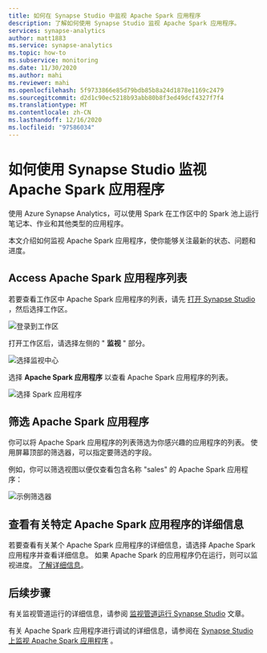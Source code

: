 ```yaml
---
title: 如何在 Synapse Studio 中监视 Apache Spark 应用程序
description: 了解如何使用 Synapse Studio 监视 Apache Spark 应用程序。
services: synapse-analytics
author: matt1883
ms.service: synapse-analytics
ms.topic: how-to
ms.subservice: monitoring
ms.date: 11/30/2020
ms.author: mahi
ms.reviewer: mahi
ms.openlocfilehash: 5f9733866e85d79bdb85b8a24d1878e1169c2479
ms.sourcegitcommit: d2d1c90ec5218b93abb80b8f3ed49dcf4327f7f4
ms.translationtype: MT
ms.contentlocale: zh-CN
ms.lasthandoff: 12/16/2020
ms.locfileid: "97586034"
---
```

# <a name="how-to-use-synapse-studio-to-monitor-your-apache-spark-applications"></a>如何使用 Synapse Studio 监视 Apache Spark 应用程序

使用 Azure Synapse Analytics，可以使用 Spark 在工作区中的 Spark 池上运行笔记本、作业和其他类型的应用程序。

本文介绍如何监视 Apache Spark 应用程序，使你能够关注最新的状态、问题和进度。

## <a name="access-apache-spark-applications-list"></a>Access Apache Spark 应用程序列表

若要查看工作区中 Apache Spark 应用程序的列表，请先 [打开 Synapse Studio](https://web.azuresynapse.net/) ，然后选择工作区。

![登录到工作区](./media/common/login-workspace.png)

打开工作区后，请选择左侧的 " **监视** " 部分。

![选择监视中心](./media/common/left-nav.png)

选择 **Apache Spark 应用程序** 以查看 Apache Spark 应用程序的列表。

 ![选择 Spark 应用程序](./media/how-to-monitor-spark-applications/monitor-hub-nav-spark-applications.png)

## <a name="filter-your-apache-spark-applications"></a>筛选 Apache Spark 应用程序

你可以将 Apache Spark 应用程序的列表筛选为你感兴趣的应用程序的列表。 使用屏幕顶部的筛选器，可以指定要筛选的字段。

例如，你可以筛选视图以便仅查看包含名称 "sales" 的 Apache Spark 应用程序：

![示例筛选器](./media/how-to-monitor-spark-applications/filter-example.png)

## <a name="view-details-about-a-specific-apache-spark-application"></a>查看有关特定 Apache Spark 应用程序的详细信息

若要查看有关某个 Apache Spark 应用程序的详细信息，请选择 Apache Spark 应用程序并查看详细信息。 如果 Apache Spark 的应用程序仍在运行，则可以监视进度。 [了解详细信息](apache-spark-applications.md)。

## <a name="next-steps"></a>后续步骤

有关监视管道运行的详细信息，请参阅 [监视管道运行 Synapse Studio](how-to-monitor-pipeline-runs.md) 文章。 

有关 Apache Spark 应用程序进行调试的详细信息，请参阅在 [Synapse Studio 上监视 Apache Spark 应用程序](apache-spark-applications.md) 。